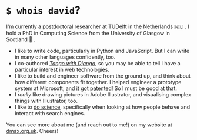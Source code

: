 # `$ whois david`?
I'm currently a postdoctoral researcher at TUDelft in the Netherlands 🇳🇱 . I hold a PhD in Computing Science from the University of Glasgow in Scotland 🏴󠁧󠁢󠁳󠁣󠁴󠁿 .

* I like to write code, particularly in Python and JavaScript. But I can write in many other languages confidently, too.
* I co-authored [*Tango with Django*](https://www.tangowithdjango.com), so you may be able to tell I have a particular interest in web technologies.
* I like to build and engineer software from the ground up, and think about how different components fit together. I helped engineer a prototype system at Microsoft, and [it got patented](https://patents.google.com/patent/US10102199B2/)! So I must be good at that.
* I *really* like drawing pictures in Adobe Illustrator, and visualising complex things with Illustrator, too.
* I like to [do science](https://www.dmax.org.uk/thesis/), specifically when looking at how people behave and interact with search engines.

You can see more about me (and reach out to me!) on my website at [dmax.org.uk](https://www.dmax.org.uk). Cheers!